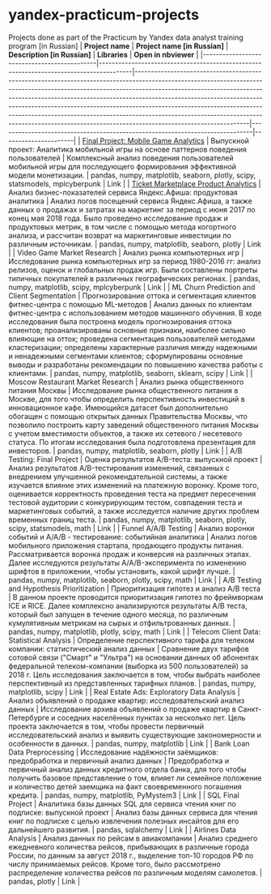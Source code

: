 # yandex-practicum-projects
Projects done as part of the Practicum by Yandex data analyst training program [in Russian]
| **Project name**                            | **Project name [in Russian]**                                                          | **Description [in Russian]**                                                                                                                                                                                                                                                                                                                                                                                                                                                                                          | **Libraries**                                                                | **Open in nbviewer** |
|---------------------------------------------|----------------------------------------------------------------------------------------|-----------------------------------------------------------------------------------------------------------------------------------------------------------------------------------------------------------------------------------------------------------------------------------------------------------------------------------------------------------------------------------------------------------------------------------------------------------------------------------------------------------------------|------------------------------------------------------------------------------|----------------------|
| [Final Project: Mobile Game Analytics](https://github.com/mr-drozdov/yandex-practicum-projects/tree/main/final_project_mobile_game_analytics)        | Выпускной проект: Аналитика мобильной игры на основе паттернов поведения пользователей | Комплексный анализ поведения пользователей мобильной игры для последующего формирования эффективной модели монетизации.                                                                                                                                                                                                                                                                                                                                                                                               | pandas, numpy, matplotlib, seaborn, plotly, scipy, statsmodels, mplcyberpunk | Link                 |
| [Ticket Marketplace Product Analytics](https://github.com/mr-drozdov/yandex-practicum-projects/tree/main/ticket_marketplace_product_analytics)        | Анализ бизнес-показателей сервиса Яндекс.Афиша: продуктовая аналитика                  | Анализ логов посещений сервиса Яндекс.Афиша, а также данных о продажах и затратах на маркетинг за период с июня 2017 по конец мая 2018 года. Было проведено исследование продаж и продуктовых метрик, в том числе с помощью метода когортного анализа, и рассчитан возврат на маркетинговые инвестиции по различным источникам.                                                                                                                                                                                       | pandas, numpy, matplotlib, seaborn, plotly                                   | Link                 |
| Video Game Market Research                  | Анализ рынка компьютерных игр                                                          | Исследование рынка компьютерных игр за период 1980-2016 гг: анализ релизов, оценок и глобальных продаж игр. Были составлены портреты типичных покупателей в различных географических регионах.                                                                                                                                                                                                                                                                                                                        | pandas, numpy, matplotlib, scipy, mplcyberpunk                               | Link                 |
| ML Churn Prediction and Client Segmentation | Прогнозирование оттока и сегментация клиентов фитнес-центра с помощью ML-методов       | Анализ данных по клиентам фитнес-центра с использованием методов машинного обучения. В ходе исследования была построена модель прогнозирования оттока клиентов; проанализированы основные признаки, наиболее сильно влияющие на отток; проведена сегментация пользователей методами кластеризации; определены характерные различия между надежными и ненадежными сегментами клиентов; сформулированы основные выводы и разработаны рекомендации по повышению качества работы с клиентами. | pandas, numpy, matplotlib, seaborn, sklearn, scipy                           | Link                 |
| Moscow Restaurant Market Research           | Анализ рынка общественного питания Москвы                                              | Исследование рынка общественного питания в Москве, для того чтобы определить перспективность инвестиций в инновационное кафе. Имеющийся датасет был дополнительно обогащен с помощью открытых данных Правительства Москвы, что позволило построить карту заведений общественного питания Москвы с учетом вместимости объектов, а также их сетевого / несетевого статуса. По итогам исследования была подготовлена презентация для инвесторов.                                                                         | pandas, numpy, matplotlib, seaborn, plotly                                   | Link                 |
| A/B Testing: Final Project                  | Оценка результатов A/B-теста: выпускной проект                                         | Анализ результатов A/B-тестирования изменений, связанных с внедрением улучшенной рекомендательной системы, а также изучается влияние этих изменений на платежную воронку. Кроме того, оценивается корректность проведения теста на предмет пересечения тестовой аудитории с конкурирующим тестом, совпадения теста и маркетинговых событий, а также исследуется наличие других проблем временных границ теста.                                                                            | pandas, numpy, matplotlib, seaborn, plotly, scipy, statsmodels, math         | Link                 |
| Funnel A/A/B Testing                        | Анализ воронки событий и A/A/B - тестирование: cобытийная аналитика                    | Анализ логов мобильного приложения стартапа, продающего продукты питания. Рассматривается воронка продаж и конверсия на различных этапах. Далее исследуются результаты A/A/B-эксперимента по изменению шрифтов в приложении, чтобы установить, какой шрифт лучше.                                                                                                                                                                                                                         | pandas, numpy, matplotlib, seaborn, plotly, scipy, math                      | Link                 |
| A/B Testing and Hypothesis Prioritization   | Приоритизация гипотез и анализ A/B теста                                               | В данном проекте проводится приоритизация гипотез по фреймворкам ICE и RICE. Далее комплексно анализируются результаты A/B теста, который был запущен в течение одного месяца, по различным кумулятивным метрикам на сырых и отфильтрованных данных.                                                                                                                                                                                                                                     | pandas, numpy, matplotlib, plotly, scipy, math                               | Link                 |
| Telecom Client Data: Statistical Analysis   | Определение перспективного тарифа для телеком компании: статистический анализ данных   | Сравнение двух тарифов сотовой связи ("Смарт" и "Ультра") на основании данных об абонентах федеральной телеком-компании (выборка из 500 пользователей) за 2018 г. Цель исследования заключается в том, чтобы выбрать наиболее перспективный из представленных тарифных планов.                                                                                                                                                                                                            | pandas, numpy, matplotlib, scipy                                             | Link                 |
| Real Estate Ads: Exploratory Data Analysis  | Анализ объявлений о продаже квартир: исследовательский анализ данных                   | Исследование архива объявлений о продаже квартир в Санкт-Петербурге и соседних населённых пунктах за несколько лет. Цель проекта заключается в том, чтобы провести первичный исследовательский анализ и выявить существующие закономерности и особенности в данных.                                                                                                                                                                                                                                    | pandas, numpy, matplotlib                                                    | Link                 |
| Bank Loan Data Preprocessing                | Исследование надёжности заёмщиков: предобработка и первичный анализ данных             | Предобработка и первичный анализ данных кредитного отдела банка, для того чтобы получить базовое представление о том, влияет ли семейное положение и количество детей заемщика на факт своевременного погашения кредита.                                                                                                                                                                                                                                                                  | pandas, numpy, matplotlib, PyMystem3                                         | Link                 |
| SQL Final Project                           | Аналитика базы данных SQL для сервиса чтения книг по подписке: выпускной проект        | Анализ базы данных сервиса для чтения книг по подписке с целью извлечения полезных инсайтов для его дальнейшего развития.                                                                                                                                                                                                                                                                                                                                                                                             | pandas, sqlalchemy                                                           | Link                 |
| Airlines Data Analysis                      | Анализ данных по рейсам в авиакомпании                                                 | Анализ среднего ежедневного количества рейсов, прибывающих в различные города России, по данным за август 2018 г., выделение топ-10 городов РФ по числу принимаемых рейсов. Кроме того, было рассмотрено распределение количества рейсов по различным моделям самолетов.                                                                                                                                                                                                      | pandas, plotly                                                               | Link                 |
